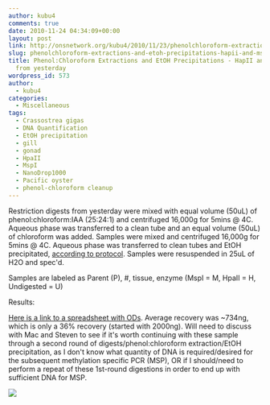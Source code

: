 ```yaml
---
author: kubu4
comments: true
date: 2010-11-24 04:34:09+00:00
layout: post
link: http://onsnetwork.org/kubu4/2010/11/23/phenolchloroform-extractions-and-etoh-precipitations-hapii-and-mspi-digests-from-yesterday/
slug: phenolchloroform-extractions-and-etoh-precipitations-hapii-and-mspi-digests-from-yesterday
title: Phenol:Chloroform Extractions and EtOH Precipitations - HapII and MspI digests
  from yesterday
wordpress_id: 573
author:
  - kubu4
categories:
  - Miscellaneous
tags:
  - Crassostrea gigas
  - DNA Quantification
  - EtOH precipitation
  - gill
  - gonad
  - HpaII
  - MspI
  - NanoDrop1000
  - Pacific oyster
  - phenol-chloroform cleanup
---
```


Restriction digests from yesterday were mixed with equal volume (50uL) of phenol:chloroform:IAA (25:24:1) and centrifuged 16,000g for 5mins @ 4C. Aqueous phase was transferred to a clean tube and an equal volume (50uL) of chloroform was added. Samples were mixed and centrifuged 16,000g for 5mins @ 4C. Aqueous phase was transferred to clean tubes and EtOH precipitated, [according to protocol](/protocols#Protocols-Nucleic%20Acid%20Precipitation-Ethanol%20Precipitation%20(DNA)). Samples were resuspended in 25uL of H2O and spec'd.

Samples are labeled as Parent (P), #, tissue, enzyme (MspI = M, HpaII = H, Undigested = U)

Results:

[Here is a link to a spreadsheet with ODs](https://spreadsheets.google.com/ccc?key=0AmS_90rPaQMzdDdkakJ4ekRrOEg0am9KSmItVUJ6T3c&hl=en&authkey=CLWS5LAB). Average recovery was ~734ng, which is only a 36% recovery (started with 2000ng). Will need to discuss with Mac and Steven to see if it's worth continuing with these sample through a second round of digests/phenol:chloroform extraction/EtOH precipitation, as I don't know what quantity of DNA is required/desired for the subsequent methylation specific PCR (MSP), OR if I should/need to perform a repeat of these 1st-round digestions in order to end up with sufficient DNA for MSP.

![](http://eagle.fish.washington.edu/Arabidopsis/20101123%20DNA.JPG)
